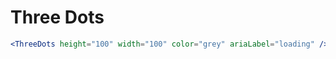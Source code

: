 ---
---

# Three Dots

```jsx live
<ThreeDots height="100" width="100" color="grey" ariaLabel="loading" />
```
